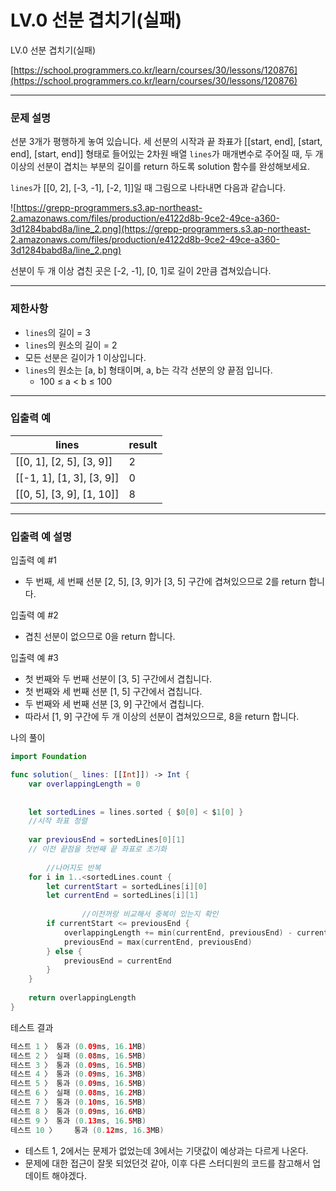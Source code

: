 # LV.0 선분 겹치기(실패)

LV.0 선분 겹치기(실패)

[https://school.programmers.co.kr/learn/courses/30/lessons/120876](https://school.programmers.co.kr/learn/courses/30/lessons/120876)

---

### **문제 설명**

선분 3개가 평행하게 놓여 있습니다. 세 선분의 시작과 끝 좌표가 [[start, end], [start, end], [start, end]] 형태로 들어있는 2차원 배열 `lines`가 매개변수로 주어질 때, 두 개 이상의 선분이 겹치는 부분의 길이를 return 하도록 solution 함수를 완성해보세요.

`lines`가 [[0, 2], [-3, -1], [-2, 1]]일 때 그림으로 나타내면 다음과 같습니다.

![https://grepp-programmers.s3.ap-northeast-2.amazonaws.com/files/production/e4122d8b-9ce2-49ce-a360-3d1284babd8a/line_2.png](https://grepp-programmers.s3.ap-northeast-2.amazonaws.com/files/production/e4122d8b-9ce2-49ce-a360-3d1284babd8a/line_2.png)

선분이 두 개 이상 겹친 곳은 [-2, -1], [0, 1]로 길이 2만큼 겹쳐있습니다.

---

### 제한사항

- `lines`의 길이 = 3
- `lines`의 원소의 길이 = 2
- 모든 선분은 길이가 1 이상입니다.
- `lines`의 원소는 [a, b] 형태이며, a, b는 각각 선분의 양 끝점 입니다.
    - 100 ≤ a < b ≤ 100

---

### 입출력 예

| lines | result |
| --- | --- |
| [[0, 1], [2, 5], [3, 9]] | 2 |
| [[-1, 1], [1, 3], [3, 9]] | 0 |
| [[0, 5], [3, 9], [1, 10]] | 8 |

---

### 입출력 예 설명

입출력 예 #1

- 두 번째, 세 번째 선분 [2, 5], [3, 9]가 [3, 5] 구간에 겹쳐있으므로 2를 return 합니다.

입출력 예 #2

- 겹친 선분이 없으므로 0을 return 합니다.

입출력 예 #3

- 첫 번째와 두 번째 선분이 [3, 5] 구간에서 겹칩니다.
- 첫 번째와 세 번째 선분 [1, 5] 구간에서 겹칩니다.
- 두 번째와 세 번째 선분 [3, 9] 구간에서 겹칩니다.
- 따라서 [1, 9] 구간에 두 개 이상의 선분이 겹쳐있으므로, 8을 return 합니다.

나의 풀이

```swift
import Foundation

func solution(_ lines: [[Int]]) -> Int {
    var overlappingLength = 0
    
    
    let sortedLines = lines.sorted { $0[0] < $1[0] }
    //시작 좌표 정렬
    
    var previousEnd = sortedLines[0][1]
    // 이전 끝점을 첫번째 끝 좌표로 초기화
    
		//나머지도 반복
    for i in 1..<sortedLines.count {
        let currentStart = sortedLines[i][0]
        let currentEnd = sortedLines[i][1]
        
				//이전꺼랑 비교해서 중복이 있는지 확인
        if currentStart <= previousEnd {
            overlappingLength += min(currentEnd, previousEnd) - currentStart
            previousEnd = max(currentEnd, previousEnd)
        } else {
            previousEnd = currentEnd
        }
    }
    
    return overlappingLength
}
```

테스트 결과

```swift
테스트 1 〉	통과 (0.09ms, 16.1MB)
테스트 2 〉	실패 (0.08ms, 16.5MB)
테스트 3 〉	통과 (0.09ms, 16.5MB)
테스트 4 〉	통과 (0.09ms, 16.3MB)
테스트 5 〉	통과 (0.09ms, 16.5MB)
테스트 6 〉	실패 (0.08ms, 16.2MB)
테스트 7 〉	통과 (0.10ms, 16.5MB)
테스트 8 〉	통과 (0.09ms, 16.6MB)
테스트 9 〉	통과 (0.13ms, 16.5MB)
테스트 10 〉	통과 (0.12ms, 16.3MB)
```

- 테스트 1, 2에서는 문제가 없었는데 3에서는 기댓값이 예상과는 다르게 나온다.
- 문제에 대한 접근이 잘못 되었던것 같아, 이후 다른 스터디원의 코드를 참고해서 업데이트 해야겠다.